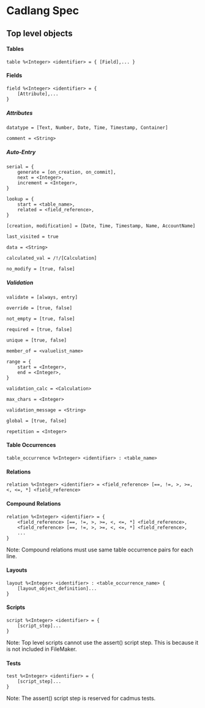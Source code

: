 # Cadlang Spec

## Top level objects

#### Tables
``` 
table %<Integer> <identifier> = { [Field],... }
``` 

#### Fields
```
field %<Integer> <identifier> = {
    [Attribute],...
}
```

##### Attributes
```
datatype = [Text, Number, Date, Time, Timestamp, Container]
```
```
comment = <String>
```
##### Auto-Entry
```
serial = {
    generate = [on_creation, on_commit],
    next = <Integer>,
    increment = <Integer>,
}
```
```
lookup = {
    start = <table_name>,
    related = <field_reference>,
}
```
```
[creation, modification] = [Date, Time, Timestamp, Name, AccountName]
```
```
last_visited = true
```
```
data = <String>
```
```
calculated_val = /!/[Calculation]
```
```
no_modify = [true, false]
```

##### Validation
```
validate = [always, entry]
```
```
override = [true, false]
```
```
not_empty = [true, false]
```
```
required = [true, false]
```
```
unique = [true, false]
```
```
member_of = <valuelist_name>
```
```
range = {
    start = <Integer>,
    end = <Integer>,
}
```
```
validation_calc = <Calculation>
```
```
max_chars = <Integer>
```
```
validation_message = <String>
```
```
global = [true, false]
```
```
repetition = <Integer>
```

#### Table Occurrences
```
table_occurrence %<Integer> <identifier> : <table_name>
```

#### Relations
```
relation %<Integer> <identifier> = <field_reference> [==, !=, >, >=, <, <=, *] <field_reference>
```

#### Compound Relations
```
relation %<Integer> <identifier> = { 
    <field_reference> [==, !=, >, >=, <, <=, *] <field_reference>,
    <field_reference> [==, !=, >, >=, <, <=, *] <field_reference>,
    ...
}
```
Note: Compound relations must use same table occurrence pairs for each line.

#### Layouts

```
layout %<Integer> <identifier> : <table_occurrence_name> {
    [layout_object_definition]...
}
```
#### Scripts

```
script %<Integer> <identifier> = {
    [script_step]...
}
```

Note: Top level scripts cannot use the assert() script step. This is because it is not included in FileMaker.

#### Tests
```
test %<Integer> <identifier> = {
    [script_step]...
}
```

Note: The assert() script step is reserved for cadmus tests.
